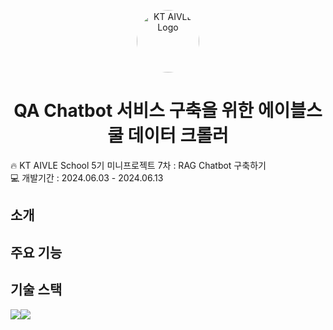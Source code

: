 <p align="center">
  <a href="https://aivle.kt.co.kr/home/main/indexMain">
    <img alt="KT AIVLE Logo" src="https://github.com/or-m-or/AIVLE-5th-MiniProject7_RAG-Chatbot/blob/master/asset/aivle_logo.png?row=true" width="100" style="border-radius: 50%;" />
  </a>
</p>
<h1 align="center">
    QA Chatbot 서비스 구축을 위한 에이블스쿨 데이터 크롤러
</h1>

🔥 KT AIVLE School 5기 미니프로젝트 7차 : RAG Chatbot 구축하기 <br>
💻 개발기간 : 2024.06.03 - 2024.06.13

## 소개


## 주요 기능


## 기술 스택
<img src="https://img.shields.io/badge/Selenium-61DAFB?style=for-the-badge&logo=selenium&logoColor=black"><img src="https://img.shields.io/badge/BeautifulSoup4-FAFAD2?style=for-the-badge&logo=BeautifulSoup4&logoColor=black">